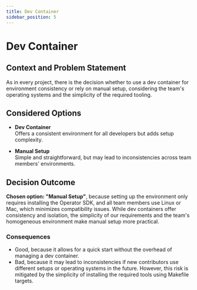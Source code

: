 ```yaml
---
title: Dev Container
sidebar_position: 5
---
```


# Dev Container

## Context and Problem Statement

As in every project, there is the decision whether to use a dev container for environment consistency or rely on manual setup, considering the team's operating systems and the simplicity of the required tooling.

## Considered Options

* **Dev Container**  
  Offers a consistent environment for all developers but adds setup complexity.

* **Manual Setup**  
  Simple and straightforward, but may lead to inconsistencies across team members' environments.

## Decision Outcome

**Chosen option: "Manual Setup"**, because setting up the environment only requires installing the Operator SDK, and all team members use Linux or Mac, which minimizes compatibility issues. While dev containers offer consistency and isolation, the simplicity of our requirements and the team's homogeneous environment make manual setup more practical.

### Consequences

* Good, because it allows for a quick start without the overhead of managing a dev container.
* Bad, because it may lead to inconsistencies if new contributors use different setups or operating systems in the future. However, this risk is mitigated by the simplicity of installing the required tools using Makefile targets.